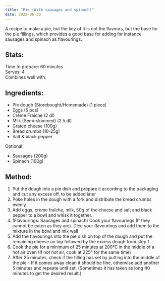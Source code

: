 ```yaml
---
title: "Pie (With sausages and spinach)"
date: 2022-06-30
---
```

A recipe to make a pie, but the key of it is not the flavours, but the base for the pie fillings, which provides a good base for adding for instance sausages and spinach as flavourings.

## Stats:
Time to prepare: 60 minutes  
Serves: 4  
Combines well with: 

## Ingredients:
- Pie dough (Storebought/Homemade) (1 piece)
- Eggs (5 pcs)
- Crème Fraîche (2 dl)
- Milk (Semi-skimmed) (2.5 dl)
- Grated cheese (100g)
- Bread crumbs (10-25g)
- Salt & black pepper

Optional:
- Sausages (200g)
- Spinach (100g)


## Method:
1. Put the dough into a pie dish and prepare it according to the packaging and cut any excess off, to be added later 
2. Poke holes in the dough with a fork and distribute the bread crumbs evenly
3. Add eggs, crème fraîche, milk, 50g of the cheese and salt and black pepper to a bowl and whisk it together.
4. (Flavourings: Sausages and spinach) Cook your flavourings (If they cannot be eaten as they are). Dice your flavourings and add them to the mixture in the bowl and mix well
5. Add the flavourings into the pie dish on top of the dough and put the remaining cheese on top followed by the excess dough from step 1.
6. Cook the pie for a minimum of 25 minutes at 200°C in the middle of a hot air oven (If not hot air, cook at 225° for the same time)
7. After 25 minutes, check if the filling has set by putting into the middle of the pie - If it comes away clean it should be fine, otherwise add another 5 minutes and repeate until set. (Sometimes it has taken as long 40 minutes to get the desired result.)
